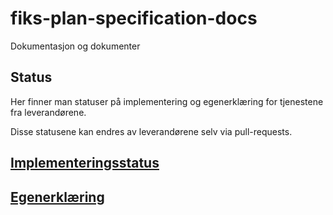 # fiks-plan-specification-docs

Dokumentasjon og dokumenter

## Status

Her finner man statuser på implementering og egenerklæring for tjenestene fra leverandørene.

Disse statusene kan endres av leverandørene selv via pull-requests.

## [Implementeringsstatus](Status/Implementering)
## [Egenerklæring](Status/Egenerklæring)
